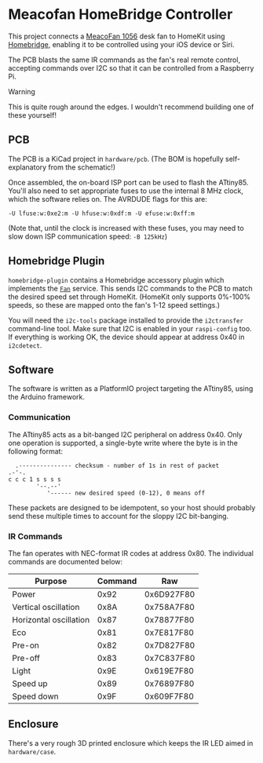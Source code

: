 # Meacofan HomeBridge Controller

This project connects a [MeacoFan 1056](https://www.meaco.com/products/meacofan-1056-air-circulator)
desk fan to HomeKit using [Homebridge](https://homebridge.io/), enabling it to be controlled using
your iOS device or Siri.

The PCB blasts the same IR commands as the fan's real remote control, accepting commands over I2C so
that it can be controlled from a Raspberry Pi.

> [!WARNING]
> This is quite rough around the edges. I wouldn't recommend building one of these yourself!

## PCB

The PCB is a KiCad project in `hardware/pcb`. (The BOM is hopefully self-explanatory from the
schematic!)

Once assembled, the on-board ISP port can be used to flash the ATtiny85. You'll also need to set
appropriate fuses to use the internal 8 MHz clock, which the software relies on. The AVRDUDE flags
for this are:

```
-U lfuse:w:0xe2:m -U hfuse:w:0xdf:m -U efuse:w:0xff:m
```

(Note that, until the clock is increased with these fuses, you may need to slow down ISP
communication speed: `-B 125kHz`)

## Homebridge Plugin

`homebridge-plugin` contains a Homebridge accessory plugin which implements the
[`Fan`](https://developers.homebridge.io/#/service/Fan) service. This sends I2C commands to the PCB
to match the desired speed set through HomeKit. (HomeKit only supports 0%-100% speeds, so these
are mapped onto the fan's 1-12 speed settings.)

You will need the `i2c-tools` package installed to provide the `i2ctransfer` command-line tool.
Make sure that I2C is enabled in your `raspi-config` too. If everything is working OK, the device
should appear at address 0x40 in `i2cdetect`.

## Software

The software is written as a PlatformIO project targeting the ATtiny85, using the Arduino framework.

### Communication

The ATtiny85 acts as a bit-banged I2C peripheral on address 0x40. Only one operation is supported,
a single-byte write where the byte is in the following format:

```
  .--------------- checksum - number of 1s in rest of packet
.-'-.
c c c 1 s s s s
        '--.--'
           '------ new desired speed (0-12), 0 means off
```

These packets are designed to be idempotent, so your host should probably send these multiple times
to account for the sloppy I2C bit-banging.

### IR Commands

The fan operates with NEC-format IR codes at address 0x80. The individual commands are documented
below: 

| Purpose                | Command | Raw        |
| ---------------------- | ------- | ---------- |
| Power                  | 0x92    | 0x6D927F80 |
| Vertical oscillation   | 0x8A    | 0x758A7F80 |
| Horizontal oscillation | 0x87    | 0x78877F80 |
| Eco                    | 0x81    | 0x7E817F80 |
| Pre-on                 | 0x82    | 0x7D827F80 |
| Pre-off                | 0x83    | 0x7C837F80 |
| Light                  | 0x9E    | 0x619E7F80 |
| Speed up               | 0x89    | 0x76897F80 |
| Speed down             | 0x9F    | 0x609F7F80 |

## Enclosure

There's a very rough 3D printed enclosure which keeps the IR LED aimed in `hardware/case`. 
